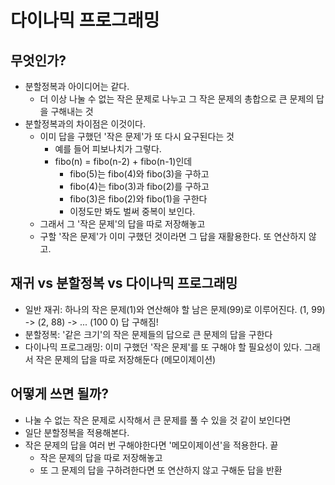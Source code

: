 # 다이나믹 프로그래밍

## 무엇인가?

* 분할정복과 아이디어는 같다.
    * 더 이상 나눌 수 없는 작은 문제로 나누고 그 작은 문제의 총합으로 큰 문제의 답을 구해내는 것
* 분할정복과의 차이점은 이것이다.
    * 이미 답을 구했던 '작은 문제'가 또 다시 요구된다는 것
        * 예를 들어 피보나치가 그렇다.
        * fibo(n) = fibo(n-2) + fibo(n-1)인데
            * fibo(5)는 fibo(4)와 fibo(3)을 구하고
            * fibo(4)는 fibo(3)과 fibo(2)를 구하고
            * fibo(3)은 fibo(2)와 fibo(1)을 구한다
            * 이정도만 봐도 벌써 중복이 보인다.
    * 그래서 그 '작은 문제'의 답을 따로 저장해놓고
    * 구할 '작은 문제'가 이미 구했던 것이라면 그 답을 재활용한다. 또 연산하지 않고.

## 재귀 vs 분할정복 vs 다이나믹 프로그래밍

* 일반 재귀: 하나의 작은 문제(1)와 연산해야 할 남은 문제(99)로 이루어진다. (1, 99) -> (2, 88) -> ... (100 0) 답 구해짐!
* 분할정복: '같은 크기'의 작은 문제들의 답으로 큰 문제의 답을 구한다
* 다이나믹 프로그래밍: 이미 구했던 '작은 문제'를 또 구해야 할 필요성이 있다. 그래서 작은 문제의 답을 따로 저장해둔다 (메모이제이션)

## 어떻게 쓰면 될까?

* 나눌 수 없는 작은 문제로 시작해서 큰 문제를 풀 수 있을 것 같이 보인다면
* 일단 분할정복을 적용해본다.
* 작은 문제의 답을 여러 번 구해야한다면 '메모이제이션'을 적용한다. 끝
    * 작은 문제의 답을 따로 저장해놓고
    * 또 그 문제의 답을 구하려한다면 또 연산하지 않고 구해둔 답을 반환
